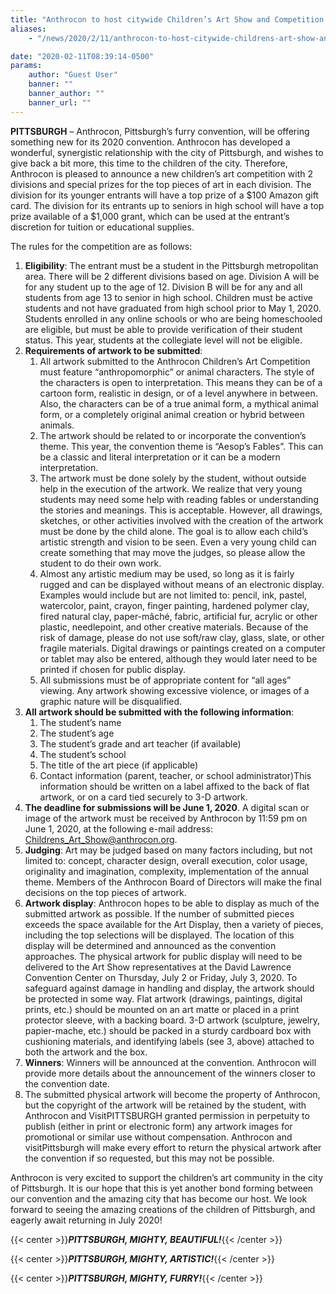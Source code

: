 ```yaml
---
title: "Anthrocon to host citywide Children’s Art Show and Competition in 2020"
aliases:
    - "/news/2020/2/11/anthrocon-to-host-citywide-childrens-art-show-and-competition-in-2020"

date: "2020-02-11T08:39:14-0500"
params:
    author: "Guest User"
    banner: ""
    banner_author: ""
    banner_url: ""
---
```


**PITTSBURGH** – Anthrocon, Pittsburgh’s furry convention, will be offering something new for its 2020 convention. Anthrocon has developed a wonderful, synergistic relationship with the city of Pittsburgh, and wishes to give back a bit more, this time to the children of the city. Therefore, Anthrocon is pleased to announce a new children’s art competition with 2 divisions and special prizes for the top pieces of art in each division. The division for its younger entrants will have a top prize of a $100 Amazon gift card. The division for its entrants up to seniors in high school will have a top prize available of a $1,000 grant, which can be used at the entrant’s discretion for tuition or educational supplies.

The rules for the competition are as follows:

1. **Eligibility**: The entrant must be a student in the Pittsburgh metropolitan area. There will be 2 different divisions based on age. Division A will be for any student up to the age of 12. Division B will be for any and all students from age 13 to senior in high school. Children must be active students and not have graduated from high school prior to May 1, 2020. Students enrolled in any online schools or who are being homeschooled are eligible, but must be able to provide verification of their student status. This year, students at the collegiate level will not be eligible.
2. **Requirements of artwork to be submitted**:
    1. All artwork submitted to the Anthrocon Children’s Art Competition must feature “anthropomorphic” or animal characters. The style of the characters is open to interpretation. This means they can be of a cartoon form, realistic in design, or of a level anywhere in between. Also, the characters can be of a true animal form, a mythical animal form, or a completely original animal creation or hybrid between animals.
    2. The artwork should be related to or incorporate the convention’s theme. This year, the convention theme is “Aesop’s Fables”. This can be a classic and literal interpretation or it can be a modern interpretation.
    3. The artwork must be done solely by the student, without outside help in the execution of the artwork. We realize that very young students may need some help with reading fables or understanding the stories and meanings. This is acceptable. However, all drawings, sketches, or other activities involved with the creation of the artwork must be done by the child alone. The goal is to allow each child’s artistic strength and vision to be seen. Even a very young child can create something that may move the judges, so please allow the student to do their own work.
    4. Almost any artistic medium may be used, so long as it is fairly rugged and can be displayed without means of an electronic display. Examples would include but are not limited to: pencil, ink, pastel, watercolor, paint, crayon, finger painting, hardened polymer clay, fired natural clay, paper-mâché, fabric, artificial fur, acrylic or other plastic, needlepoint, and other creative materials. Because of the risk of damage, please do not use soft/raw clay, glass, slate, or other fragile materials. Digital drawings or paintings created on a computer or tablet may also be entered, although they would later need to be printed if chosen for public display.
    5. All submissions must be of appropriate content for “all ages” viewing. Any artwork showing excessive violence, or images of a graphic nature will be disqualified.
3. **All artwork should be submitted with the following information**:
    1. The student’s name
    2. The student’s age
    3. The student’s grade and art teacher (if available)
    4. The student’s school
    5. The title of the art piece (if applicable)
    6. Contact information (parent, teacher, or school administrator)This information should be written on a label affixed to the back of flat artwork, or on a card tied securely to 3-D artwork.
4. **The deadline for submissions will be June 1, 2020**. A digital scan or image of the artwork must be received by Anthrocon by 11:59 pm on June 1, 2020, at the following e-mail address: Childrens_Art_Show@anthrocon.org.
5. **Judging**: Art may be judged based on many factors including, but not limited to: concept, character design, overall execution, color usage, originality and imagination, complexity, implementation of the annual theme. Members of the Anthrocon Board of Directors will make the final decisions on the top pieces of artwork.
6. **Artwork display**: Anthrocon hopes to be able to display as much of the submitted artwork as possible. If the number of submitted pieces exceeds the space available for the Art Display, then a variety of pieces, including the top selections will be displayed. The location of this display will be determined and announced as the convention approaches. The physical artwork for public display will need to be delivered to the Art Show representatives at the David Lawrence Convention Center on Thursday, July 2 or Friday, July 3, 2020. To safeguard against damage in handling and display, the artwork should be protected in some way. Flat artwork (drawings, paintings, digital prints, etc.) should be mounted on an art matte or placed in a print protector sleeve, with a backing board. 3-D artwork (sculpture, jewelry, papier-mache, etc.) should be packed in a sturdy cardboard box with cushioning materials, and identifying labels (see 3, above) attached to both the artwork and the box.
7. **Winners**: Winners will be announced at the convention. Anthrocon will provide more details about the announcement of the winners closer to the convention date.
8. The submitted physical artwork will become the property of Anthrocon, but the copyright of the artwork will be retained by the student, with Anthrocon and VisitPITTSBURGH granted permission in perpetuity to publish (either in print or electronic form) any artwork images for promotional or similar use without compensation. Anthrocon and visitPittsburgh will make every effort to return the physical artwork after the convention if so requested, but this may not be possible.

Anthrocon is very excited to support the children’s art community in the city of Pittsburgh. It is our hope that this is yet another bond forming between our convention and the amazing city that has become our host. We look forward to seeing the amazing creations of the children of Pittsburgh, and eagerly await returning in July 2020!

{{< center >}}***PITTSBURGH, MIGHTY, BEAUTIFUL!***{{< /center >}}

{{< center >}}***PITTSBURGH, MIGHTY, ARTISTIC!***{{< /center >}}

{{< center >}}***PITTSBURGH, MIGHTY, FURRY!***{{< /center >}}
